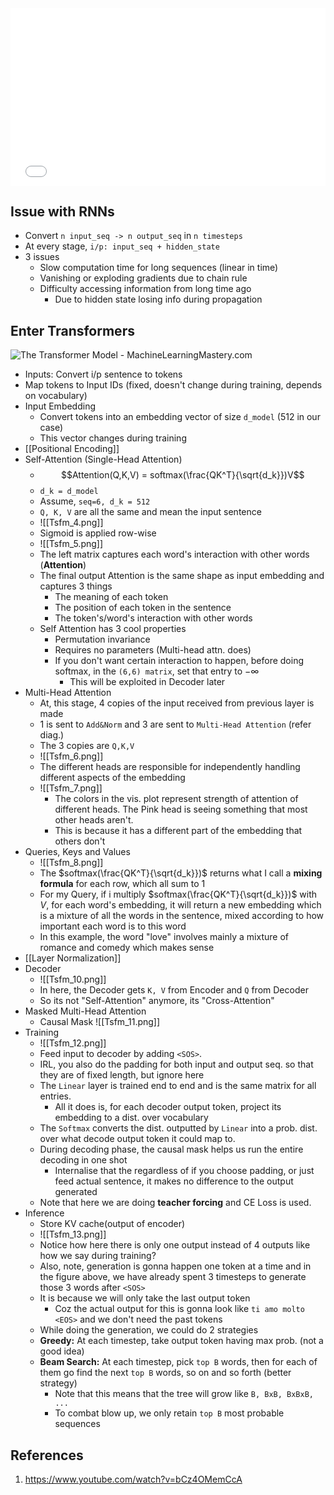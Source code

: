 <div style="overflow: hidden; padding-top: 56.25%; position: relative;">
  <iframe src="Tsfm Umar Jamil.pdf" style="border: 0; top: 0; left: 0; width: 100%; height: 100%; position: absolute;"></iframe>
</div>

## Issue with RNNs
- Convert `n input_seq -> n output_seq` in `n timesteps`
- At every stage, `i/p: input_seq + hidden_state`
- 3 issues
	- Slow computation time for long sequences (linear in time)
	- Vanishing or exploding gradients due to chain rule
	- Difficulty accessing information from long time ago
		- Due to hidden state losing info during propagation

## Enter Transformers
![The Transformer Model - MachineLearningMastery.com](https://machinelearningmastery.com/wp-content/uploads/2021/08/attention_research_1.png)
- Inputs: Convert i/p sentence to tokens
- Map tokens to Input IDs (fixed, doesn't change during training, depends on vocabulary)
- Input Embedding
	- Convert tokens into an embedding vector of size `d_model` (512 in our case)
	- This vector changes during training
- [[Positional Encoding]]
- Self-Attention (Single-Head Attention)
	- $$Attention(Q,K,V) = softmax(\frac{QK^T}{\sqrt{d_k}})V$$
	- `d_k = d_model`
	- Assume, `seq=6, d_k = 512`
	- `Q, K, V` are all the same and mean the input sentence
	- ![[Tsfm_4.png]]
	- Sigmoid is applied row-wise
	- ![[Tsfm_5.png]]
	- The left matrix captures each word's interaction with other words (**Attention**)
	- The final output Attention is the same shape as input embedding and captures 3 things
		- The meaning of each token
		- The position of each token in the sentence
		- The token's/word's interaction with other words
	- Self Attention has 3 cool properties
		- Permutation invariance 
		- Requires no parameters (Multi-head attn. does)
		- If you don't want certain interaction to happen, before doing softmax, in the `(6,6) matrix`, set that entry to $-\infty$ 
			- This will be exploited in Decoder later
- Multi-Head Attention
	- At, this stage, 4 copies of the input received from previous layer is made
	- 1 is sent to `Add&Norm` and 3 are sent to `Multi-Head Attention` (refer diag.)
	- The 3 copies are `Q,K,V`
	- ![[Tsfm_6.png]]
	- The different heads are responsible for independently handling different aspects of the embedding
	- ![[Tsfm_7.png]]
		- The colors in the vis. plot represent strength of attention of different heads. The Pink head is seeing something that most other heads aren't. 
		- This is because it has a different part of the embedding that others don't
- Queries, Keys and Values
	- ![[Tsfm_8.png]]
	- The $softmax(\frac{QK^T}{\sqrt{d_k}})$ returns what I call a **mixing formula** for each row, which all sum to 1
	- For my Query, if i multiply $softmax(\frac{QK^T}{\sqrt{d_k}})$ with $V$, for each word's embedding, it will return a new embedding which is a mixture of all the words in the sentence, mixed according to how important each word is to this word
	- In this example, the word "love" involves mainly a mixture of romance and comedy which makes sense
- [[Layer Normalization]]
- Decoder
	- ![[Tsfm_10.png]]
	- In here, the Decoder gets `K, V` from Encoder and `Q` from Decoder
	- So its not "Self-Attention" anymore, its "Cross-Attention"
- Masked Multi-Head Attention
	- Causal Mask ![[Tsfm_11.png]]
- Training
	- ![[Tsfm_12.png]]
	- Feed input to decoder by adding `<SOS>`.
	- IRL, you also do the padding for both input and output seq. so that they are of fixed length, but ignore here
	- The `Linear` layer is trained end to end and is the same matrix for all entries. 
		- All it does is, for each decoder output token, project its embedding to a dist. over vocabulary
	- The `Softmax` converts the dist. outputted by `Linear` into a prob. dist. over what decode output token it could map to.
	- During decoding phase, the causal mask helps us run the entire decoding in one shot
		- Internalise that the regardless of if you choose padding, or just feed actual sentence, it makes no difference to the output generated
	- Note that here we are doing **teacher forcing** and CE Loss is used.
- Inference
	- Store KV cache(output of encoder)
	- ![[Tsfm_13.png]]
	- Notice how here there is only one output instead of 4 outputs like how we say during training?
	- Also, note, generation is gonna happen one token at a time and in the figure above, we have already spent 3 timesteps to generate those 3 words after `<SOS>`
	- It is because we will only take the last output token
		- Coz the actual output for this is gonna look like `ti amo molto <EOS>` and we don't need the past tokens
	- While doing the generation, we could do 2 strategies
	- **Greedy:** At each timestep, take output token having max prob. (not a good idea)
	- **Beam Search:** At each timestep, pick `top B` words, then for each of them go find the next `top B` words, so on and so forth (better strategy)
		- Note that this means that the tree will grow like `B, BxB, BxBxB, ...`
		- To combat blow up, we only retain `top B` most probable sequences

## References

1. https://www.youtube.com/watch?v=bCz4OMemCcA